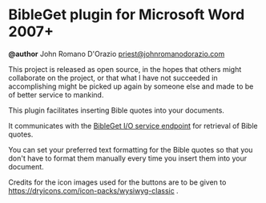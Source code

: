 # BibleGet plugin for Microsoft Word 2007+
**@author** John Romano D'Orazio priest@johnromanodorazio.com

This project is released as open source, in the hopes that others might collaborate on the project, or that what I have not succeeded in accomplishing might be picked up again by someone else and made to be of better service to mankind.

This plugin facilitates inserting Bible quotes into your documents.

It communicates with the [BibleGet I/O service endpoint](https://query.bibleget.io) for retrieval of Bible quotes.

You can set your preferred text formatting for the Bible quotes so that you don't have to format them manually every time you insert them into your document.

Credits for the icon images used for the buttons are to be given to https://dryicons.com/icon-packs/wysiwyg-classic .
